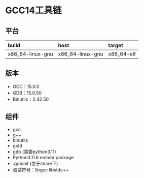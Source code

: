 # GCC14工具链

## 平台

| build            | host             | target     |
| :--------------- | :--------------- | :--------- |
| x86_64-linux-gnu | x86_64-linux-gnu | x86_64-elf |

## 版本

- GCC：15.0.0
- GDB：15.0.50
- Binutils：2.42.50

## 组件

- gcc
- g++
- binutils
- gold
- gdb (需要python3.11)
- Python3.11.6 embed package
- .gdbinit (位于share下)
- 调试符号：libgcc libstdc++
